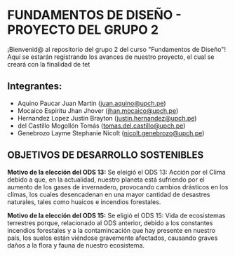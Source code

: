 # FUNDAMENTOS DE DISEÑO - PROYECTO DEL GRUPO 2

¡Bienvenid@ al repositorio del grupo 2 del curso "Fundamentos de Diseño"! Aquí se estarán registrando los avances de nuestro proyecto, el cual se creará con la finalidad de tet


## Integrantes:
- Aquino Paucar Juan Martin (juan.aquino@upch.pe)
- Mocaico Espiritu Jhan Jhover (jhan.mocaico@upch.pe)
- Hernandez Lopez Justin Brayton (justin.hernandez@upch.pe)
- del Castillo Mogollón Tomás (tomas.del.castillo@upch.pe)
- Genebrozo Layme Stephanie Nicolt (nicolt.genebrozo@upch.pe)

## OBJETIVOS DE DESARROLLO SOSTENIBLES


**Motivo de la elección del ODS 13:**
Se eleigió el ODS 13: Acción por el Clima debido a que, en la actualidad, nuestro planeta está sufriendo por el aumento de los gases de invernadero, provocando cambios drásticos en los climas, los cuales desencadenan en una mayor cantidad de desastres naturales, tales como huaicos e incendios forestales.

**Motivo de la elección del ODS 15:**
Se eligió el ODS 15: Vida de ecosistemas terrestres porque, relacionado al ODS anterior, debido a los constantes incendios forestales y a la contamincación que hay presente en nuestro país, los suelos están viéndose gravemente afectados, causando graves daños a la flora y fauna de nuestro ecosistema.


